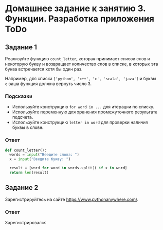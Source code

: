 # Домашнее задание к занятию 3. Функции. Разработка приложения ToDo

## Задание 1
Реализуйте функцию `count_letter`, которая принимает список слов и некоторую букву и возвращает количество слов в списке, в которых эта буква встречается хотя бы один раз.

Например, для списка `['python', 'c++', 'c', 'scala', 'java']` и буквы `c` ваша функция должна вернуть число 3.

### Подсказки
- Используйте конструкцию `for word in ...` для итерации по списку. 
- Используйте переменную для хранения промежуточного результата подсчета.
- Используйте конструкцию `letter in word` для проверки наличия буквы в слове.

### Ответ
```python
def count_letter():
  words = input("Веедите слова: ")
  x = input("Введите букву: ")

  result = [word for word in words.split() if x in word]
  return len(result)
```

## Задание 2
Зарегистрируйтесь на сайте https://www.pythonanywhere.com/.

### Ответ
Зарегистрировался